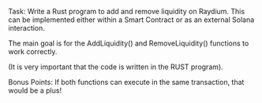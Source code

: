 Task: Write a Rust program to add and remove liquidity on Raydium.
This can be implemented either within a Smart Contract or as an external Solana interaction.

The main goal is for the AddLiquidity() and RemoveLiquidity() functions to work correctly.

(It is very important that the code is written in the RUST program).

Bonus Points: If both functions can execute in the same transaction, that would be a plus!
